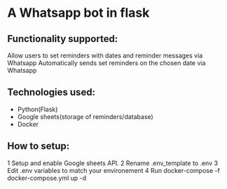 # A Whatsapp bot in flask

## Functionality supported:
Allow users to set reminders with dates and reminder messages via Whatsapp
Automatically sends set reminders on the chosen date via Whatsapp

## Technologies used:
* Python(Flask)
* Google sheets(storage of reminders/database)
* Docker


## How to setup:
1 Setup and enable Google sheets API. 
2 Rename .env_template to .env
3 Edit .env variables to match your environement
4 Run docker-compose -f docker-compose.yml up -d